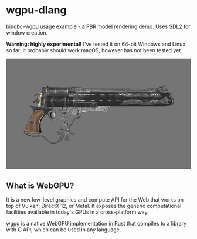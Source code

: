 # wgpu-dlang
[bindbc-wgpu](https://github.com/gecko0307/bindbc-wgpu) usage example - a PBR model rendering demo. Uses SDL2 for window creation.

**Warning: highly experimental!** I've tested it on 64-bit Windows and Linux so far. It probably should work macOS, however has not been tested yet.

[![Screenshot](screenshot.jpg)](screenshot.jpg)

## What is WebGPU?
It is a new low-level graphics and compute API for the Web that works on top of Vulkan, DirectX 12, or Metal. It exposes the generic computational facilities available in today's GPUs in a cross-platform way.

[wgpu](https://github.com/gfx-rs/wgpu) is a native WebGPU implementation in Rust that compiles to a library with C API, which can be used in any language.
